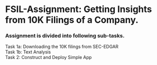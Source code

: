 # FSIL-Assignment: Getting Insights from 10K Filings of a Company.

### Assignment is divided into following sub-tasks.
Task 1a: Downloading the 10K filings from SEC-EDGAR <br>
Task 1b: Text Analysis <br>
Task 2: Construct and Deploy Simple App <br>


